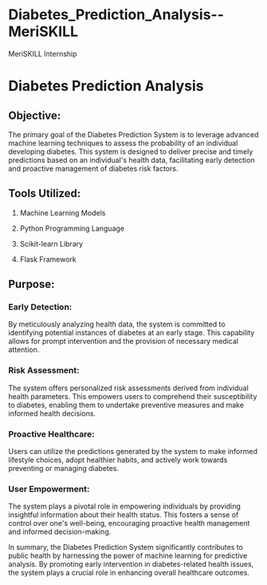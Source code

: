 # Diabetes_Prediction_Analysis--MeriSKILL
MeriSKILL Internship

# Diabetes Prediction Analysis

## Objective:

The primary goal of the Diabetes Prediction System is to leverage advanced machine learning techniques to assess the probability of an individual developing diabetes. This system is designed to deliver precise and timely predictions based on an individual's health data, facilitating early detection and proactive management of diabetes risk factors.

## Tools Utilized:

1) Machine Learning Models

2) Python Programming Language

3) Scikit-learn Library

4) Flask Framework



## Purpose:

### Early Detection:
By meticulously analyzing health data, the system is committed to identifying potential instances of diabetes at an early stage. This capability allows for prompt intervention and the provision of necessary medical attention.

### Risk Assessment:
The system offers personalized risk assessments derived from individual health parameters. This empowers users to comprehend their susceptibility to diabetes, enabling them to undertake preventive measures and make informed health decisions.

### Proactive Healthcare:
Users can utilize the predictions generated by the system to make informed lifestyle choices, adopt healthier habits, and actively work towards preventing or managing diabetes.

### User Empowerment:
The system plays a pivotal role in empowering individuals by providing insightful information about their health status. This fosters a sense of control over one's well-being, encouraging proactive health management and informed decision-making.

In summary, the Diabetes Prediction System significantly contributes to public health by harnessing the power of machine learning for predictive analysis. By promoting early intervention in diabetes-related health issues, the system plays a crucial role in enhancing overall healthcare outcomes.
